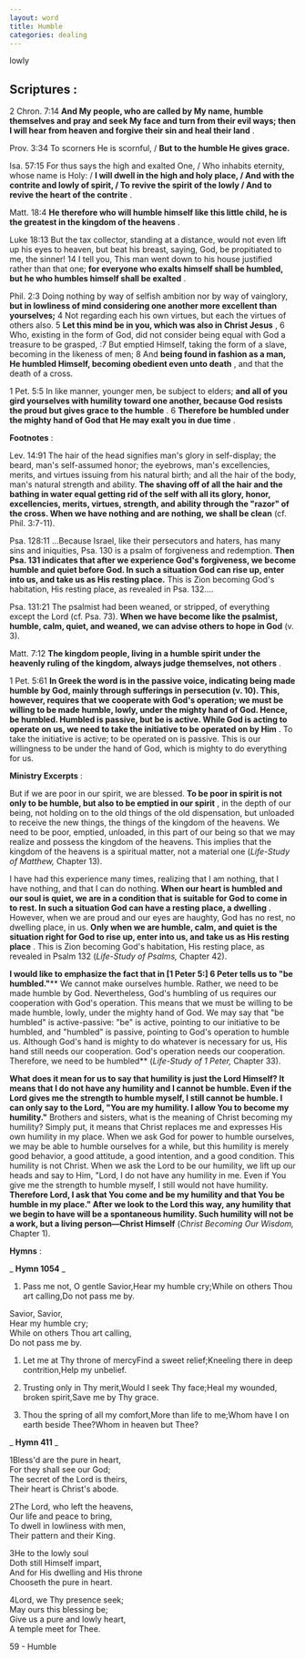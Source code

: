 ```yaml
---
layout: word
title: Humble
categories: dealing
---
```


lowly

## Scriptures :

2 Chron. 7:14 **And My people, who are called by My name, humble themselves and pray and seek My face and turn from their evil ways; then I will hear from heaven and forgive their sin and heal their land** .

Prov. 3:34 To scorners He is scornful, / **But to the humble He gives grace.**

Isa. 57:15 For thus says the high and exalted One, / Who inhabits eternity, whose name is Holy: / **I will dwell in the high and holy place, / And with the contrite and lowly of spirit, / To revive the spirit of the lowly / And to revive the heart of the contrite** .

Matt. 18:4 **He therefore who will humble himself like this little child, he is the greatest in the kingdom of the heavens** .

Luke 18:13 But the tax collector, standing at a distance, would not even lift up his eyes to heaven, but beat his breast, saying, God, be propitiated to me, the sinner! 14 I tell you, This man went down to his house justified rather than that one; **for everyone who exalts himself shall be humbled, but he who humbles himself shall be exalted** .

Phil. 2:3 Doing nothing by way of selfish ambition nor by way of vainglory, **but in lowliness of mind considering one another more excellent than yourselves;** 4 Not regarding each his own virtues, but each the virtues of others also. 5 **Let this mind be in you, which was also in Christ Jesus** , 6 Who, existing in the form of God, did not consider being equal with God a treasure to be grasped, :7 But emptied Himself, taking the form of a slave, becoming in the likeness of men; 8 And **being found in fashion as a man, He humbled Himself, becoming obedient even unto death** , and that the death of a cross.

1 Pet. 5:5 In like manner, younger men, be subject to elders; **and all of you gird yourselves with humility toward one another, because God resists the proud but gives grace to the humble** . 6 **Therefore be humbled under the mighty hand of God that He may exalt you in due time** .

**Footnotes** :

Lev. 14:91 The hair of the head signifies man's glory in self-display; the beard, man's self-assumed honor; the eyebrows, man's excellencies, merits, and virtues issuing from his natural birth; and all the hair of the body, man's natural strength and ability. **The shaving off of all the hair and the bathing in water equal getting rid of the self with all its glory, honor, excellencies, merits, virtues, strength, and ability through the "razor" of the cross. When we have nothing and are nothing, we shall be clean** (cf. Phil. 3:7-11).

Psa. 128:11 …Because Israel, like their persecutors and haters, has many sins and iniquities, Psa. 130 is a psalm of forgiveness and redemption. **Then Psa. 131 indicates that after we experience God's forgiveness, we become humble and quiet before God. In such a situation God can rise up, enter into us, and take us as His resting place.** This is Zion becoming God's habitation, His resting place, as revealed in Psa. 132….

Psa. 131:21 The psalmist had been weaned, or stripped, of everything except the Lord (cf. Psa. 73). **When we have become like the psalmist, humble, calm, quiet, and weaned, we can advise others to hope in God** (v. 3).

Matt. 7:12 **The kingdom people, living in a humble spirit under the heavenly ruling of the kingdom, always judge themselves, not others** .

1 Pet. 5:61 **In Greek the word is in the passive voice, indicating being made humble by God, mainly through sufferings in persecution (v. 10). This, however, requires that we cooperate with God's operation; we must be willing to be made humble, lowly, under the mighty hand of God. Hence, be humbled. Humbled is passive, but be is active. While God is acting to operate on us, we need to take the initiative to be operated on by Him** . To take the initiative is active; to be operated on is passive. This is our willingness to be under the hand of God, which is mighty to do everything for us.

**Ministry Excerpts** :

But if we are poor in our spirit, we are blessed. **To be poor in spirit is not only to be humble, but also to be emptied in our spirit** , in the depth of our being, not holding on to the old things of the old dispensation, but unloaded to receive the new things, the things of the kingdom of the heavens. We need to be poor, emptied, unloaded, in this part of our being so that we may realize and possess the kingdom of the heavens. This implies that the kingdom of the heavens is a spiritual matter, not a material one (_Life-Study of Matthew,_ Chapter 13).

I have had this experience many times, realizing that I am nothing, that I have nothing, and that I can do nothing. **When our heart is humbled and our soul is quiet, we are in a condition that is suitable for God to come in to rest. In such a situation God can have a resting place, a dwelling** . However, when we are proud and our eyes are haughty, God has no rest, no dwelling place, in us. **Only when we are humble, calm, and quiet is the situation right for God to rise up, enter into us, and take us as His resting place** . This is Zion becoming God's habitation, His resting place, as revealed in Psalm 132 (_Life-Study of Psalms,_ Chapter 42).

**I would like to emphasize the fact that in [1 Peter 5:] 6 Peter tells us to "be humbled."**** We cannot make ourselves humble. Rather, we need to be made humble by God. Nevertheless, God's humbling of us requires our cooperation with God's operation. This means that we must be willing to be made humble, lowly, under the mighty hand of God. We may say that "be humbled" is active-passive: "be" is active, pointing to our initiative to be humbled, and "humbled" is passive, pointing to God's operation to humble us. Although God's hand is mighty to do whatever is necessary for us, His hand still needs our cooperation. God's operation needs our cooperation. Therefore, we need to be humbled** (_Life-Study of 1 Peter,_ Chapter 33).

**What does it mean for us to say that humility is just the Lord Himself? It means that I do not have any humility and I cannot be humble. Even if the Lord gives me the strength to humble myself, I still cannot be humble. I can only say to the Lord, "You are my humility. I allow You to become my humility."** Brothers and sisters, what is the meaning of Christ becoming my humility? Simply put, it means that Christ replaces me and expresses His own humility in my place. When we ask God for power to humble ourselves, we may be able to humble ourselves for a while, but this humility is merely good behavior, a good attitude, a good intention, and a good condition. This humility is not Christ. When we ask the Lord to be our humility, we lift up our heads and say to Him, "Lord, I do not have any humility in me. Even if You give me the strength to humble myself, I still would not have humility. **Therefore Lord, I ask that You come and be my humility and that You be humble in my place." After we look to the Lord this way, any humility that we begin to have will be a spontaneous humility. Such humility will not be a work, but a living person—Christ Himself** (_Christ Becoming Our Wisdom,_ Chapter 1).

**Hymns** :

_ **Hymn 1054** _

1. Pass me not, O gentle Savior,Hear my humble cry;While on others Thou art calling,Do not pass me by.

Savior, Savior,  
Hear my humble cry;  
While on others Thou art calling,  
Do not pass me by.

1. Let me at Thy throne of mercyFind a sweet relief;Kneeling there in deep contrition,Help my unbelief.

1. Trusting only in Thy merit,Would I seek Thy face;Heal my wounded, broken spirit,Save me by Thy grace.

1. Thou the spring of all my comfort,More than life to me;Whom have I on earth beside Thee?Whom in heaven but Thee?

_ **Hymn 411** _

1Bless'd are the pure in heart,  
For they shall see our God;  
The secret of the Lord is theirs,  
Their heart is Christ's abode.

2The Lord, who left the heavens,  
Our life and peace to bring,  
To dwell in lowliness with men,  
Their pattern and their King.

3He to the lowly soul  
Doth still Himself impart,  
And for His dwelling and His throne  
Chooseth the pure in heart.

4Lord, we Thy presence seek;  
May ours this blessing be;  
Give us a pure and lowly heart,  
A temple meet for Thee.

59 - Humble
